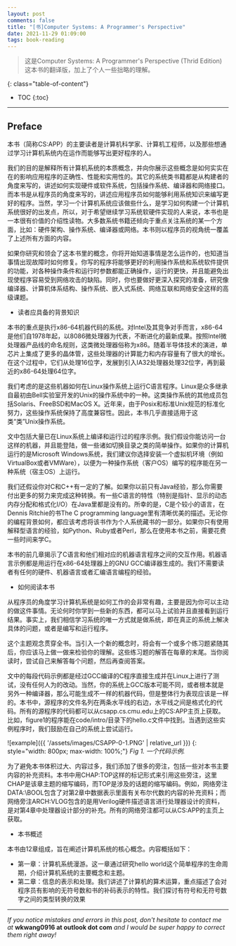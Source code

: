 ```yaml
---
layout: post
comments: false
title: "[书]Computer Systems: A Programmer's Perspective"
date: 2021-11-29 01:09:00
tags: book-reading
---
```


> 这是Computer Systems: A Programmer's Perspective (Thrid Edition) 这本书的翻译版，加上了个人一些拙略的理解。


<!--more-->

{: class="table-of-content"}
* TOC
{:toc}

---


## Preface

本书（简称CS:APP）的主要读者是计算机科学家、计算机工程师，以及那些想通过学习计算机系统内在运作而能够写出更好程序的人。

我们的目的是解释所有计算机系统的本质概念，并向你展示这些概念是如何实实在在的影响应用程序的正确性、性能和实用性的。其它的系统类书籍都是从构建者的角度来写的，讲述如何实现硬件或软件系统，包括操作系统、编译器和网络接口。而本书是从程序员的角度来写的，讲述应用程序员如何能够利用系统知识来编写更好的程序。当然，学习一个计算机系统应该做些什么，是学习如何构建一个计算机系统很好的出发点，所以，对于希望继续学习系统软硬件实现的人来说，本书也是一本很有价值的介绍性读物。大多数系统书籍还倾向于重点关注系统的某一个方面，比如：硬件架构、操作系统、编译器或网络。本书则以程序员的视角统一覆盖了上述所有方面的内容。

如果你研究和领会了这本书里的概念，你将开始知道事情是怎么运作的，也知道当事情出现故障时如何修复。你写的程序将能够更好的利用操作系统和系统软件提供的功能，对各种操作条件和运行时参数都能正确操作，运行的更快，并且能避免出现使程序容易受到网络攻击的缺陷。同时，你也要做好更深入探究的准备，研究像编译器、计算机体系结构、操作系统、嵌入式系统、网络互联和网络安全这样的高级课题。

* 读者应具备的背景知识

本书的重点是执行x86-64机器代码的系统。对Intel及其竞争对手而言，x86-64是他们自1978年起，以8086微处理器为代表，不断进化的最新成果。按照Intel微处理器产品线的命名规则，这类微处理器俗称为x86。随着半导体技术的演进，单芯片上集成了更多的晶体管，这些处理器的计算能力和内存容量有了很大的增长。在这个过程中，它们从处理16位字，发展到引入IA32处理器处理32位字，再到最近的x86-64处理64位字。

我们考虑的是这些机器如何在Linux操作系统上运行C语言程序。Linux是众多继承自最初由Bell实验室开发的Unix的操作系统中的一种。这类操作系统的其他成员包括Solaris、FreeBSD和MacOS X。近年来，由于Posix和标准Unix规范的标准化努力，这些操作系统保持了高度兼容性。因此，本书几乎直接适用于这类“类”Unix操作系统。

文中包括大量已在Linux系统上编译和运行过的程序示例。我们假设你能访问一台这样的机器，并且能登陆，做一些诸如切换目录之类的简单操作。如果你的计算机运行的是Microsoft Windows系统，我们建议你选择安装一个虚拟机环境（例如VirtualBox或者VMWare），以便为一种操作系统（客户OS）编写的程序能在另一种系统（宿主OS）上运行。

我们还假设你对C和C++有一定的了解。如果你以前只有Java经验，那么你需要付出更多的努力来完成这种转换。有一些C语言的特性（特别是指针、显示的动态内存分配和格式化I/O）在Java里都是没有的。所幸的是，C是个较小的语言，在Dennis Ritchie的书The C programming language里有清晰优美的描述。无论你的编程背景如何，都应该考虑将该书作为个人系统藏书的一部分。如果你只有使用解释型语言的经验，如Python、Ruby或者Perl，那么在使用本书之前，需要花费一些时间来学C。

本书的前几章揭示了C语言和他们相对应的机器语言程序之间的交互作用。机器语言示例都是用运行在x86-64处理器上的GNU GCC编译器生成的。我们不需要读者有任何的硬件、机器语言或者汇编语言编程的经验。

* 如何阅读本书

从程序员的角度学习计算机系统是如何工作的会非常有趣，主要是因为你可以主动的做这件事情。无论何时你学到一些新的东西，都可以马上试验并且直接看到运行结果。事实上，我们相信学习系统的唯一方式就是做系统，即在真正的系统上解决具体的问题，或者是编写和运行程序。

这个主题观念贯穿全书。当引入一个新的概念时，将会有一个或多个练习题紧随其后，你应该马上做一做来检验你的理解。这些练习题的解答在每章的末尾。当你阅读时，尝试自己来解答每个问题，然后再查阅答案。

文中的每段代码示例都是经过GCC编译的C程序直接生成并在Linux上进行了测试，没有任何人为的改动。当然，你的系统上GCC版本可能不同，或者根本就是另外一种编译器，那么可能生成不一样的机器代码，但是整体行为表现应该是一样的。本书中，源程序的文件名列在两条水平线的右边，水平线之间是格式化的代码。所有的源程序的代码都可以从csapp.cs.cmu.edu上的CS:APP主页上获取。比如，figure1的程序能在code/intro/目录下的hello.c文件中找到。当遇到这些实例程序时，我们鼓励在自己的系统上尝试运行。

![example]({{ '/assets/images/CSAPP-0-1.PNG' | relative_url }})
{: style="width: 800px; max-width: 100%;"}
*Fig 1. 一个代码示例.*

为了避免本书体积过大、内容过多，我们添加了很多的旁注，包括一些对本书主要内容的补充资料。本书中用CHAP:TOP这样的标记形式来引用这些旁注，这里CHAP是该章主题的缩写编码，而TOP是涉及的话题的缩写编码。例如，网络旁注DATA:\BOOL包含了对第2章中数据表示里面有关布尔代数的内容的补充资料；而网络旁注ARCH:VLOG包含的是用Verilog硬件描述语言进行处理器设计的资料，是对第4章中处理器设计部分的补充。所有的网络旁注都可以从CS:APP的主页上获取。

* 本书概述

本书由12章组成，旨在阐述计算机系统的核心概念。内容概括如下：

   * 第一章：计算机系统漫游。这一章通过研究hello world这个简单程序的生命周期，介绍计算机系统的主要概念和主题。
   * 第二章：信息的表示和处理。我们讲述了计算机的算术运算，重点描述了会对程序员有影响的无符号数和书的补码表示的特性。我们探讨有符号和无符号数字之间的类型转换的效果




















        
        


                


















































---

*If you notice mistakes and errors in this post, don't hesitate to contact me at* **wkwang0916 at outlook dot com** *and I would be super happy to correct them right away!*
